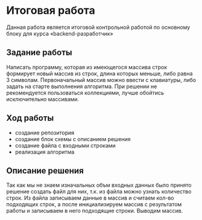 # Итоговая работа
 Данная работа является итоговой контрольной работой по основному блоку для курса «backend-разработчик»

 ## Задание работы
 Написать программу, которая из имеющегося массива строк формирует новый массив из строк, длина которых меньше, либо равна 3 символам. Первоначальный массив можно ввести с клавиатуры, либо задать на старте выполнения алгоритма. При решении не рекомендуется пользоваться коллекциями, лучше обойтись исключительно массивами.
 ## Ход работы
 * создание репозитория
 * создание блок схемы с описанием решения
 * создание файла с входными строками
 * реализация алгоритма
 
 ## Описание решения
 Так как мы не знаем изначальных объм входных данных было принято решение создать файл для них, т.к. из файла можно узнать количество строк. Из файла записываем данные в массив и считаем кол-во подходящих строк, а после инициализируем массив с результатом работы и записываем в него подходящие строки. Выводим массив.
